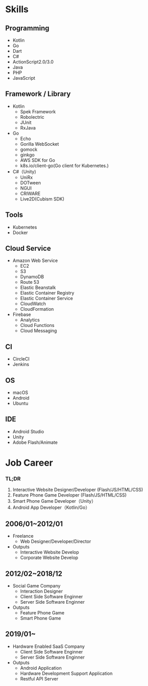 # Skills

## Programming
- Kotlin
- Go
- Dart
- C#
- ActionScript2.0/3.0
- Java
- PHP
- JavaScript

## Framework / Library
- Kotlin
  - Spek Framework
  - Robolectric
  - JUnit
  - RxJava
- Go
  - Echo
  - Gorilla WebSocket
  - gomock
  - ginkgo
  - AWS SDK for Go
  - k8s.io/client-go(Go client for Kubernetes.)
- C#（Unity)
  - UniRx
  - DOTween
  - NGUI
  - CRIWARE
  - Live2D(Cubism SDK)

## Tools
- Kubernetes
- Docker

## Cloud Service
- Amazon Web Service
  - EC2
  - S3
  - DynamoDB
  - Route 53
  - Elastic Beanstalk
  - Elastic Container Registry
  - Elastic Container Service
  - CloudWatch
  - CloudFormation
- Firebase
  - Analytics
  - Cloud Functions
  - Cloud Messaging

## CI
- CircleCI
- Jenkins

## OS
- macOS
- Android
- Ubuntu

## IDE
- Android Studio
- Unity
- Adobe Flash/Animate


# Job Career

### TL;DR
1. Interactive Website Designer/Developer (Flash/JS/HTML/CSS)
2. Feature Phone Game Developer (Flash/JS/HTML/CSS)
3. Smart Phone Game Developer（Unity）
4. Android App Developer（Kotlin/Go）


## 2006/01~2012/01

- Freelance
  - Web Designer/Developer/Director
- Outputs
  - Interactive Website Develop
  - Corporate Website Develop

## 2012/02~2018/12
- Social Game Company
  - Interaction Designer
  - Client Side Software Enginner
  - Server Side Software Enginner
- Outputs
  - Feature Phone Game
  - Smart Phone Game

## 2019/01~
- Hardware Enabled SaaS Company
  - Client Side Software Enginner
  - Server Side Software Enginner
- Outputs
  - Android Application
  - Hardware Development Support Application
  - Restful API Server




